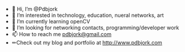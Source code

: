 - 👋 Hi, I’m @Pdbjork
- 👀 I’m interested in technology, education, nueral networks, art 
- 🌱 I’m currently learning openCV 
- 💞️ I’m looking for networking contacts, programming/developer work
- 📫 How to reach me pdbjork@gmail.com
- ✏Check out my blog and portfolio at http://www.pdbjork.com

